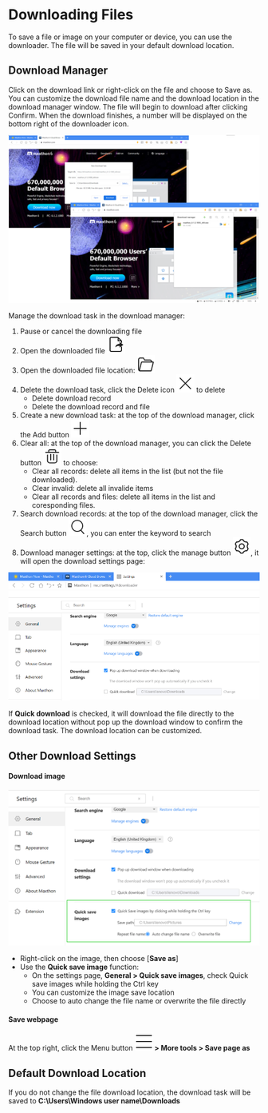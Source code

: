 # Downloading Files

To save a file or image on your computer or device, you can use the downloader. The file will be saved in your default download location.

## Download Manager

Click on the download link or right-click on the file and choose to Save as. You can customize the download file name and the download location in the download manager window. The file will begin to download after clicking Confirm. When the download finishes, a number will be displayed on the bottom right of the downloader icon.

![Download Manager in the Maxthon browser toolbar](images/06-00.png)

Manage the download task in the download manager:

1. Pause or cancel the downloading file
2. Open the downloaded file ![pic](zh/images/06-2.png)
3. Open the downloaded file location: ![pic](zh/images/06-3.png)
4. Delete the download task, click the Delete icon ![pic](zh/images/06-4.png) to delete
   - Delete download record
   - Delete the download record and file
5. Create a new download task: at the top of the download manager, click the Add button ![pic](zh/images/06-5.png)
6. Clear all: at the top of the download manager, you can click the Delete button ![pic](zh/images/06-6.png) to choose:
   - Clear all records: delete all items in the list (but not the file downloaded).
   - Clear invalid: delete all invalide items
   - Clear all records and files: delete all items in the list and coresponding files.
7. Search download records: at the top of the download manager, click the Search button ![pic](zh/images/06-7.png), you can enter the keyword to search
8. Download manager settings: at the top, click the manage button ![pic](zh/images/06-8.png), it will open the download settings page:

![Quick download in Maxthon browser settings](images/06-01.png)

If **Quick download** is checked, it will download the file directly to the download location without pop up the download window to confirm the download task. The download location can be customized.

## Other Download Settings

#### Download image

![Quick save images in Maxthon browser settings](images/06-02.png)

- Right-click on the image, then choose [**Save as**]
- Use the **Quick save image** function:
    - On the settings page, **General > Quick save images**, check Quick save images while holding the Ctrl key
    - You can customize the image save location
    - Choose to auto change the file name or overwrite the file directly

#### Save webpage

At the top right, click the Menu button **![pic](zh/images/03-2.png) > More tools > Save page as**

## Default Download Location

If you do not change the file download location, the download task will be saved to **C:\Users\Windows user name\Downloads**
